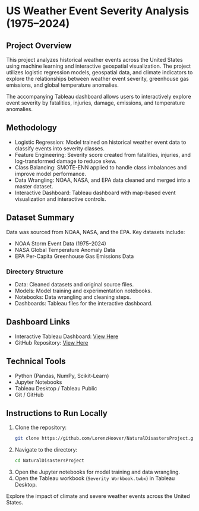 # US Weather Event Severity Analysis (1975–2024)

## Project Overview
This project analyzes historical weather events across the United States using machine learning and interactive geospatial visualization. The project utilizes logistic regression models, geospatial data, and climate indicators to explore the relationships between weather event severity, greenhouse gas emissions, and global temperature anomalies.

The accompanying Tableau dashboard allows users to interactively explore event severity by fatalities, injuries, damage, emissions, and temperature anomalies.

## Methodology
- Logistic Regression: Model trained on historical weather event data to classify events into severity classes.  
- Feature Engineering: Severity score created from fatalities, injuries, and log-transformed damage to reduce skew.  
- Class Balancing: SMOTE-ENN applied to handle class imbalances and improve model performance.  
- Data Wrangling: NOAA, NASA, and EPA data cleaned and merged into a master dataset.  
- Interactive Dashboard: Tableau dashboard with map-based event visualization and interactive controls.

## Dataset Summary
Data was sourced from NOAA, NASA, and the EPA. Key datasets include:
- NOAA Storm Event Data (1975–2024)  
- NASA Global Temperature Anomaly Data  
- EPA Per-Capita Greenhouse Gas Emissions Data

### Directory Structure
- Data: Cleaned datasets and original source files.  
- Models: Model training and experimentation notebooks.  
- Notebooks: Data wrangling and cleaning steps.  
- Dashboards: Tableau files for the interactive dashboard.

## Dashboard Links
- Interactive Tableau Dashboard: [View Here](https://public.tableau.com/views/NaturalWeatherDisasterSeverity1975-2024/Dashboard1)  
- GitHub Repository: [View Here](https://github.com/LorenzHoover/NaturalDisastersProject)

## Technical Tools
- Python (Pandas, NumPy, Scikit-Learn)  
- Jupyter Notebooks  
- Tableau Desktop / Tableau Public  
- Git / GitHub  

## Instructions to Run Locally
1. Clone the repository:  
   ```bash
   git clone https://github.com/LorenzHoover/NaturalDisastersProject.git
   ```
2. Navigate to the directory:  
   ```bash
   cd NaturalDisastersProject
   ```
3. Open the Jupyter notebooks for model training and data wrangling.  
4. Open the Tableau workbook (`Severity Workbook.twbx`) in Tableau Desktop.

Explore the impact of climate and severe weather events across the United States.
